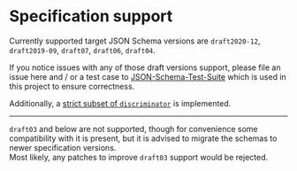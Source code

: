 # Specification support

Currently supported target JSON Schema versions are `draft2020-12`, `draft2019-09`, `draft07`,
`draft06`, `draft04`.

If you notice issues with any of those draft versions support, please file an issue here and / or
a test case to [JSON-Schema-Test-Suite](https://github.com/json-schema-org/JSON-Schema-Test-Suite)
which is used in this project to ensure correctness.

Additionally, a [strict subset of `discriminator`](./Discriminator-support.md) is implemented.

---

`draft03` and below are not supported, though for convenience some compatibility with it is present,
but it is advised to migrate the schemas to newer specification versions.\
Most likely, any patches to improve `draft03` support would be rejected.
